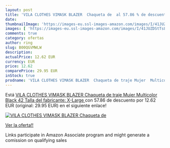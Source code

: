 ```yaml
---
layout: post
title: 'VILA CLOTHES VIMASK BLAZER  Chaqueta de  al 57.86 % de descuento'
date: 
thumbnailImage: 'https://images-eu.ssl-images-amazon.com/images/I/41JUZDStTsL._SL200_.jpg'
images: [ 'https://images-eu.ssl-images-amazon.com/images/I/41JUZDStTsL._SL200_.jpg' ]
comments: true
category: ofertas
author: ring
slug: B00QGVMWLW
description:
actualPrice: 12.62 EUR
currency: EUR
price: 12.62
comparePrice: 29.95 EUR
inStock: true
prodname: 'VILA CLOTHES VIMASK BLAZER  Chaqueta de traje Mujer  Multicolor  Black   42  Talla del fabricante: X-Large '
---
```


Está [VILA CLOTHES VIMASK BLAZER  Chaqueta de traje Mujer  Multicolor  Black   42  Talla del fabricante: X-Large ](https://www.amazon.es/dp/B00QGVMWLW/?tag=tolees-21) con 57.86 de descuento por 12.62 EUR (original: 29.95 EUR) en el siguiente enlace!

[![VILA CLOTHES VIMASK BLAZER  Chaqueta de ](https://images-eu.ssl-images-amazon.com/images/I/41JUZDStTsL._SL200_.jpg)](https://www.amazon.es/dp/B00QGVMWLW/?tag=tolees-21)

[Ver la oferta!!](https://www.amazon.es/dp/B00QGVMWLW/?tag=tolees-21)

Links participate in Amazon Associate program and might generate a comission on qualifying sales


